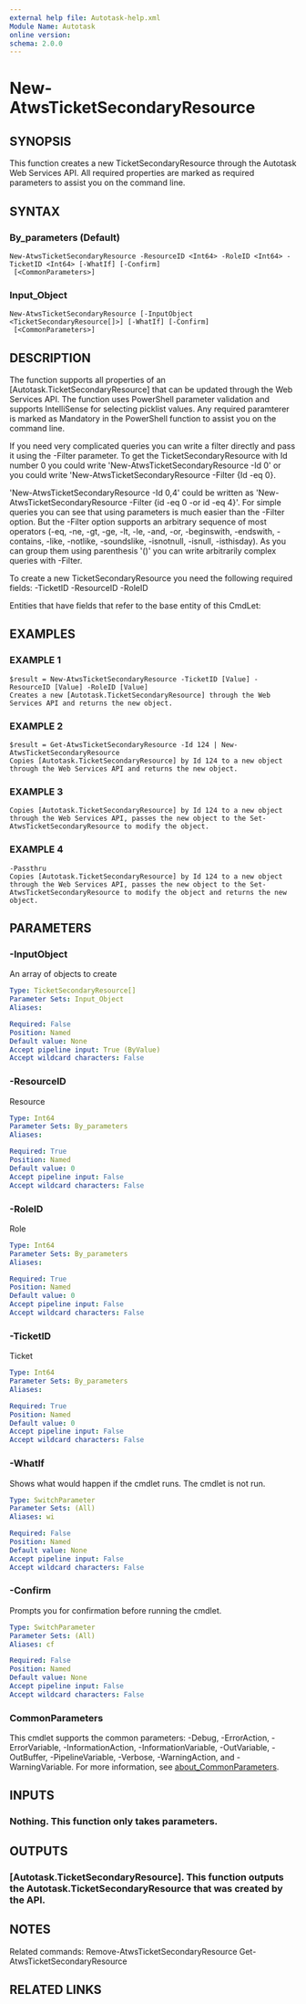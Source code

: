 ```yaml
---
external help file: Autotask-help.xml
Module Name: Autotask
online version:
schema: 2.0.0
---
```


# New-AtwsTicketSecondaryResource

## SYNOPSIS
This function creates a new TicketSecondaryResource through the Autotask Web Services API.
All required properties are marked as required parameters to assist you on the command line.

## SYNTAX

### By_parameters (Default)
```
New-AtwsTicketSecondaryResource -ResourceID <Int64> -RoleID <Int64> -TicketID <Int64> [-WhatIf] [-Confirm]
 [<CommonParameters>]
```

### Input_Object
```
New-AtwsTicketSecondaryResource [-InputObject <TicketSecondaryResource[]>] [-WhatIf] [-Confirm]
 [<CommonParameters>]
```

## DESCRIPTION
The function supports all properties of an \[Autotask.TicketSecondaryResource\] that can be updated through the Web Services API.
The function uses PowerShell parameter validation  and supports IntelliSense for selecting picklist values.
Any required paramterer is marked as Mandatory in the PowerShell function to assist you on the command line.

If you need very complicated queries you can write a filter directly and pass it using the -Filter parameter.
To get the TicketSecondaryResource with Id number 0 you could write 'New-AtwsTicketSecondaryResource -Id 0' or you could write 'New-AtwsTicketSecondaryResource -Filter {Id -eq 0}.

'New-AtwsTicketSecondaryResource -Id 0,4' could be written as 'New-AtwsTicketSecondaryResource -Filter {id -eq 0 -or id -eq 4}'.
For simple queries you can see that using parameters is much easier than the -Filter option.
But the -Filter option supports an arbitrary sequence of most operators (-eq, -ne, -gt, -ge, -lt, -le, -and, -or, -beginswith, -endswith, -contains, -like, -notlike, -soundslike, -isnotnull, -isnull, -isthisday).
As you can group them using parenthesis '()' you can write arbitrarily complex queries with -Filter. 

To create a new TicketSecondaryResource you need the following required fields:
 -TicketID
 -ResourceID
 -RoleID

Entities that have fields that refer to the base entity of this CmdLet:

## EXAMPLES

### EXAMPLE 1
```
$result = New-AtwsTicketSecondaryResource -TicketID [Value] -ResourceID [Value] -RoleID [Value]
Creates a new [Autotask.TicketSecondaryResource] through the Web Services API and returns the new object.
```

### EXAMPLE 2
```
$result = Get-AtwsTicketSecondaryResource -Id 124 | New-AtwsTicketSecondaryResource 
Copies [Autotask.TicketSecondaryResource] by Id 124 to a new object through the Web Services API and returns the new object.
```

### EXAMPLE 3
```
Copies [Autotask.TicketSecondaryResource] by Id 124 to a new object through the Web Services API, passes the new object to the Set-AtwsTicketSecondaryResource to modify the object.
```

### EXAMPLE 4
```
-Passthru
Copies [Autotask.TicketSecondaryResource] by Id 124 to a new object through the Web Services API, passes the new object to the Set-AtwsTicketSecondaryResource to modify the object and returns the new object.
```

## PARAMETERS

### -InputObject
An array of objects to create

```yaml
Type: TicketSecondaryResource[]
Parameter Sets: Input_Object
Aliases:

Required: False
Position: Named
Default value: None
Accept pipeline input: True (ByValue)
Accept wildcard characters: False
```

### -ResourceID
Resource

```yaml
Type: Int64
Parameter Sets: By_parameters
Aliases:

Required: True
Position: Named
Default value: 0
Accept pipeline input: False
Accept wildcard characters: False
```

### -RoleID
Role

```yaml
Type: Int64
Parameter Sets: By_parameters
Aliases:

Required: True
Position: Named
Default value: 0
Accept pipeline input: False
Accept wildcard characters: False
```

### -TicketID
Ticket

```yaml
Type: Int64
Parameter Sets: By_parameters
Aliases:

Required: True
Position: Named
Default value: 0
Accept pipeline input: False
Accept wildcard characters: False
```

### -WhatIf
Shows what would happen if the cmdlet runs.
The cmdlet is not run.

```yaml
Type: SwitchParameter
Parameter Sets: (All)
Aliases: wi

Required: False
Position: Named
Default value: None
Accept pipeline input: False
Accept wildcard characters: False
```

### -Confirm
Prompts you for confirmation before running the cmdlet.

```yaml
Type: SwitchParameter
Parameter Sets: (All)
Aliases: cf

Required: False
Position: Named
Default value: None
Accept pipeline input: False
Accept wildcard characters: False
```

### CommonParameters
This cmdlet supports the common parameters: -Debug, -ErrorAction, -ErrorVariable, -InformationAction, -InformationVariable, -OutVariable, -OutBuffer, -PipelineVariable, -Verbose, -WarningAction, and -WarningVariable. For more information, see [about_CommonParameters](http://go.microsoft.com/fwlink/?LinkID=113216).

## INPUTS

### Nothing. This function only takes parameters.
## OUTPUTS

### [Autotask.TicketSecondaryResource]. This function outputs the Autotask.TicketSecondaryResource that was created by the API.
## NOTES
Related commands:
Remove-AtwsTicketSecondaryResource
 Get-AtwsTicketSecondaryResource

## RELATED LINKS
